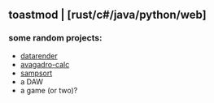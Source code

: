 ## toastmod | [rust/c#/java/python/web]
### some random projects:
* [datarender](https://github.com/toastmod/datarender)
* [avagadro-calc](https://github.com/toastmod/avagadro-calc)
* [sampsort](https://github.com/toastmod/sampsort)
* a DAW
* a game (or two)?
